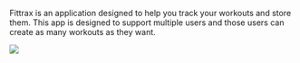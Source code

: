 Fittrax is an application designed to help you track your workouts and store them. This app is designed to support multiple users and those users can create as many workouts as they want.

<img src="./src/components/Ylsn6DK89B.gif">
